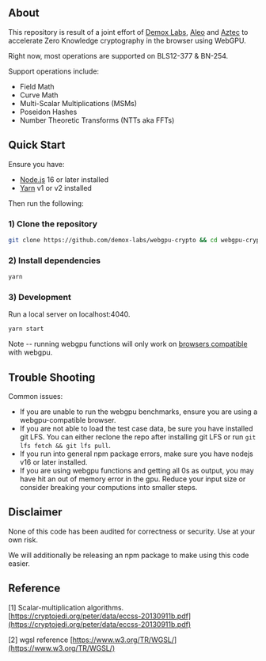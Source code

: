 ## About

This repository is result of a joint effort of [Demox Labs](https://www.demoxlabs.xyz/), [Aleo](https://aleo.org/) and [Aztec](https://aztec.network/) to accelerate Zero Knowledge cryptography in the browser using WebGPU.

Right now, most operations are supported on BLS12-377 & BN-254.

Support operations include:
 * Field Math
 * Curve Math
 * Multi-Scalar Multiplications (MSMs)
 * Poseidon Hashes
 * Number Theoretic Transforms (NTTs aka FFTs)


## Quick Start

Ensure you have:

- [Node.js](https://nodejs.org) 16 or later installed
- [Yarn](https://yarnpkg.com) v1 or v2 installed

Then run the following:

### 1) Clone the repository

```bash
git clone https://github.com/demox-labs/webgpu-crypto && cd webgpu-crypto
```

### 2) Install dependencies

```bash
yarn
```

### 3) Development

Run a local server on localhost:4040.

```bash
yarn start
```
Note -- running webgpu functions will only work on [browsers compatible](https://caniuse.com/webgpu) with webgpu.

## Trouble Shooting

Common issues:
* If you are unable to run the webgpu benchmarks, ensure you are using a webgpu-compatible browser.
* If you are not able to load the test case data, be sure you have installed git LFS. You can either reclone the repo after installing git LFS or run `git lfs fetch && git lfs pull`.
* If you run into general npm package errors, make sure you have nodejs v16 or later installed.
* If you are using webgpu functions and getting all 0s as output, you may have hit an out of memory error in the gpu. Reduce your input size or consider breaking your computions into smaller steps.

## Disclaimer

None of this code has been audited for correctness or security. Use at your own risk.

We will additionally be releasing an npm package to make using this code easier.

## Reference

[1] Scalar-multiplication algorithms. [https://cryptojedi.org/peter/data/eccss-20130911b.pdf](https://cryptojedi.org/peter/data/eccss-20130911b.pdf)

[2] wgsl reference [https://www.w3.org/TR/WGSL/](https://www.w3.org/TR/WGSL/)